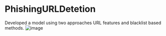 # PhishingURLDetetion
Developed a model using two approaches URL features and blacklist based methods.
![image](https://github.com/keerthi1413/PhishingURLDetetion/assets/125174123/4a474ff9-6a6e-4e7a-88e1-4efa61d21c22)

